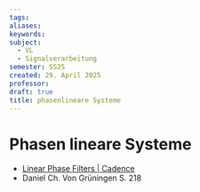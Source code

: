 ```yaml
---
tags: 
aliases: 
keywords: 
subject:
  - VL
  - Signalverarbeitung
semester: SS25
created: 29. April 2025
professor:
draft: true
title: phasenlineare Systeme
---
```


# Phasen lineare Systeme

- [Linear Phase Filters | Cadence](https://resources-pcb-cadence-com.translate.goog/blog/2024-linear-phase-filters?_x_tr_sl=en&_x_tr_tl=de&_x_tr_hl=de&_x_tr_pto=sge)
- Daniel Ch. Von Grüningen S. 218